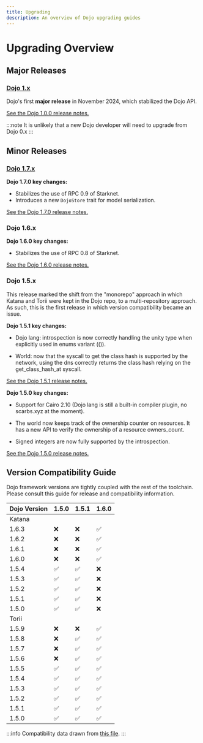 ```yaml
---
title: Upgrading
description: An overview of Dojo upgrading guides
---
```


# Upgrading Overview

## Major Releases

### [Dojo 1.x](dojo-1-0)

Dojo's first **major release** in November 2024, which stabilized the Dojo API.

[See the Dojo 1.0.0 release notes.](https://github.com/dojoengine/dojo/releases/tag/v1.0.0)

:::note
It is unlikely that a new Dojo developer will need to upgrade from Dojo 0.x
:::

## Minor Releases

### [Dojo 1.7.x](dojo-1-7)

**Dojo 1.7.0 key changes:**

- Stabilizes the use of RPC 0.9 of Starknet.
- Introduces a new `DojoStore` trait for model serialization.

[See the Dojo 1.7.0 release notes.](https://github.com/dojoengine/dojo/releases/tag/v1.7.0)

### Dojo 1.6.x

**Dojo 1.6.0 key changes:**

- Stabilizes the use of RPC 0.8 of Starknet.

[See the Dojo 1.6.0 release notes.](https://github.com/dojoengine/dojo/releases/tag/v1.6.0)

### Dojo 1.5.x

This release marked the shift from the "monorepo" approach in which Katana and Torii were kept in the Dojo repo, to a multi-repository approach.
As such, this is the first release in which version compatibility became an issue.

**Dojo 1.5.1 key changes:**

- Dojo lang: introspection is now correctly handling the unity type when explicitly used in enums variant (()).

- World: now that the syscall to get the class hash is supported by the network, using the dns correctly returns the class hash relying on the get_class_hash_at syscall.

[See the Dojo 1.5.1 release notes.](https://github.com/dojoengine/dojo/releases/tag/v1.5.1)

**Dojo 1.5.0 key changes:**

- Support for Cairo 2.10 (Dojo lang is still a built-in compiler plugin, no scarbs.xyz at the moment).

- The world now keeps track of the ownership counter on resources. It has a new API to verify the ownership of a resource owners_count.

- Signed integers are now fully supported by the introspection.

[See the Dojo 1.5.0 release notes.](https://github.com/dojoengine/dojo/releases/tag/v1.5.0)

## Version Compatibility Guide

Dojo framework versions are tightly coupled with the rest of the toolchain.
Please consult this guide for release and compatibility information.

| Dojo Version | 1.5.0 | 1.5.1 | 1.6.0 |
| ------------ | ----- | ----- | ----- |
| Katana       |       |       |       |
| 1.6.3        | ❌    | ❌    | ✅    |
| 1.6.2        | ❌    | ❌    | ✅    |
| 1.6.1        | ❌    | ❌    | ✅    |
| 1.6.0        | ❌    | ❌    | ✅    |
| 1.5.4        | ✅    | ✅    | ❌    |
| 1.5.3        | ✅    | ✅    | ❌    |
| 1.5.2        | ✅    | ✅    | ❌    |
| 1.5.1        | ✅    | ✅    | ❌    |
| 1.5.0        | ✅    | ✅    | ❌    |
| Torii        |       |       |       |
| 1.5.9        | ❌    | ❌    | ✅    |
| 1.5.8        | ❌    | ✅    | ✅    |
| 1.5.7        | ❌    | ✅    | ✅    |
| 1.5.6        | ❌    | ✅    | ✅    |
| 1.5.5        | ✅    | ✅    | ✅    |
| 1.5.4        | ✅    | ✅    | ✅    |
| 1.5.3        | ✅    | ✅    | ✅    |
| 1.5.2        | ✅    | ✅    | ✅    |
| 1.5.1        | ✅    | ✅    | ✅    |
| 1.5.0        | ✅    | ✅    | ✅    |

:::info
Compatibility data drawn from [this file](https://github.com/dojoengine/dojo/blob/main/versions.json).
:::
